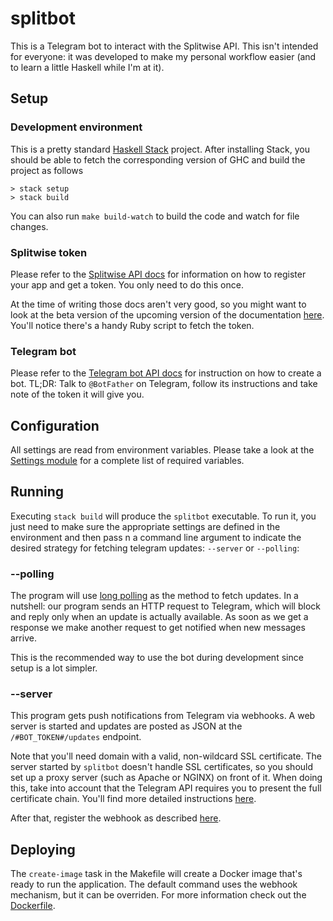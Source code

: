 # splitbot

This is a Telegram bot to interact with the Splitwise API. This isn't intended for everyone: it was developed to make my personal workflow easier (and to learn a little Haskell while I'm at it).

## Setup

### Development environment

This is a pretty standard [Haskell Stack](https://haskellstack.org) project. After installing Stack, you should be able to fetch the corresponding version of GHC and build the project as follows

```
> stack setup
> stack build
```

You can also run `make build-watch` to build the code and watch for file changes.

### Splitwise token

Please refer to the [Splitwise API docs](http://dev.splitwise.com/) for information on how to register your app and get a token. You only need to do this once.

At the time of writing those docs aren't very good, so you might want to look at the beta version of the upcoming version of the documentation [here](https://dev.beta.splitwise.com). You'll notice there's a handy Ruby script to fetch the token.

### Telegram bot

Please refer to the [Telegram bot API docs](https://core.telegram.org/bots#3-how-do-i-create-a-bot) for instruction on how to create a bot. TL;DR: Talk to `@BotFather` on Telegram, follow its instructions and take note of the token it will give you.

## Configuration

All settings are read from environment variables. Please take a look at the [Settings module](https://github.com/juanedi/splitbot/blob/master/src/Settings.hs) for a complete list of required variables.

## Running

Executing `stack build` will produce the `splitbot` executable. To run it, you just need to make sure the appropriate settings are defined in the environment and then pass n a command line argument to indicate the desired strategy for fetching telegram updates: `--server` or `--polling`:

### --polling

The program will use [long polling](https://en.wikipedia.org/wiki/Push_technology#Long_polling) as the method to fetch updates. In a nutshell: our program sends an HTTP request to Telegram, which will block and reply only when an update is actually available. As soon as we get a response we make another request to get notified when new messages arrive.

This is the recommended way to use the bot during development since setup is a lot simpler.

### --server

This program gets push notifications from Telegram via webhooks. A web server is started and updates are posted as JSON at the `/#BOT_TOKEN#/updates` endpoint.

Note that you'll need domain with a valid, non-wildcard SSL certificate. The server started by `splitbot` doesn't handle SSL certificates, so you should set up a proxy server (such as Apache or NGINX) on front of it. When doing this, take into account that the Telegram API requires you to present the full certificate chain. You'll find more detailed instructions [here](https://core.telegram.org/bots/webhooks).

After that, register the webhook as described [here](https://core.telegram.org/bots/webhooks).

## Deploying

The `create-image` task in the Makefile will create a Docker image that's ready to run the application. The default command uses the webhook mechanism, but it can be overriden. For more information check out the [Dockerfile](https://github.com/juanedi/splitbot/blob/master/linux/Dockerfile-release).
